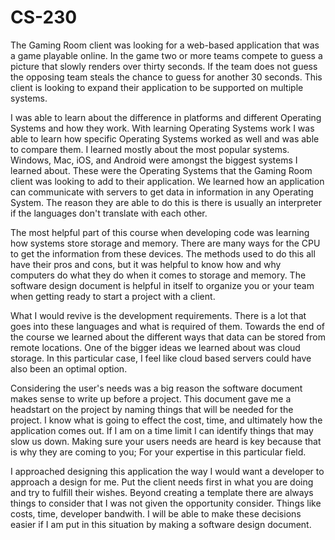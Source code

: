 # CS-230

The Gaming Room client was looking for a web-based application that was a game playable online. In the game two or more teams compete to guess a picture that slowly renders over thirty seconds. If the team does not guess the opposing team steals the chance to guess for another 30 seconds. This client is looking to expand their application to be supported on multiple systems.

I was able to learn about the difference in platforms and different Operating Systems and how they work. With learning Operating Systems work I was able to learn how specific Operating Systems worked as well and was able to compare them. I learned mostly about the most popular systems. Windows, Mac, iOS, and Android were amongst the biggest systems I learned about. These were the Operating Systems that the Gaming Room client was looking to add to their application. We learned how an application can communicate with servers to get data in information in any Operating System. The reason they are able to do this is there is usually an interpreter if the languages don't translate with each other. 

The most helpful part of this course when developing code was learning how systems store storage and memory. There are many ways for the CPU to get the information from these devices. The methods used to do this all have their pros and cons, but it was helpful to know how and why computers do what they do when it comes to storage and memory. The software design document is helpful in itself to organize you or your team when getting ready to start a project with a client.

What I would revive is the development requirements. There is a lot that goes into these languages and what is required of them. Towards the end of the course we learned about the different ways that data can be stored from remote locations. One of the bigger ideas we learned about was cloud storage. In this particular case, I feel like cloud based servers could have also been an optimal option.

Considering the user's needs was a big reason the software document makes sense to write up before a project. This document gave me a headstart on the project by naming things that will be needed for the project. I know what is going to effect the cost, time, and ultimately how the application comes out. If I am on a time limit I can identify things that may slow us down. Making sure your users needs are heard is key because that is why they are coming to you; For your expertise in this particular field.

I approached designing this application the way I would want a developer to approach a design for me. Put the client needs first in what you are doing and try to fulfill their wishes. Beyond creating a template there are always things to consider that I was not given the opportunity consider. Things like costs, time, developer bandwith. I will be able to make these decisions easier if I am put in this situation by making a software design document.
